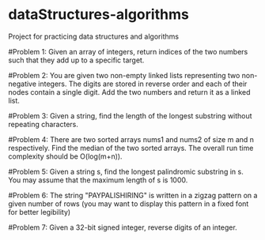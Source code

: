 # dataStructures-algorithms
Project for practicing data structures and algorithms

#Problem 1: 
Given an array of integers, return indices of the two numbers such that they add up to a specific target.
     
#Problem 2: 
You are given two non-empty linked lists representing two non-negative integers. The digits are stored in reverse order and each of their nodes contain a single digit. Add the two numbers and return it as a linked list.
     
#Problem 3: 
Given a string, find the length of the longest substring without repeating characters.
     
#Problem 4: 
There are two sorted arrays nums1 and nums2 of size m and n respectively. Find the median of the two sorted arrays. The overall run time complexity should be O(log(m+n)).

#Problem 5: 
Given a string s, find the longest palindromic substring in s. You may assume that the maximum length of s is 1000.

#Problem 6: 
The string "PAYPALISHIRING" is written in a zigzag pattern on a given number of rows (you may want to display this pattern in a fixed font for better legibility)

#Problem 7:
Given a 32-bit signed integer, reverse digits of an integer.